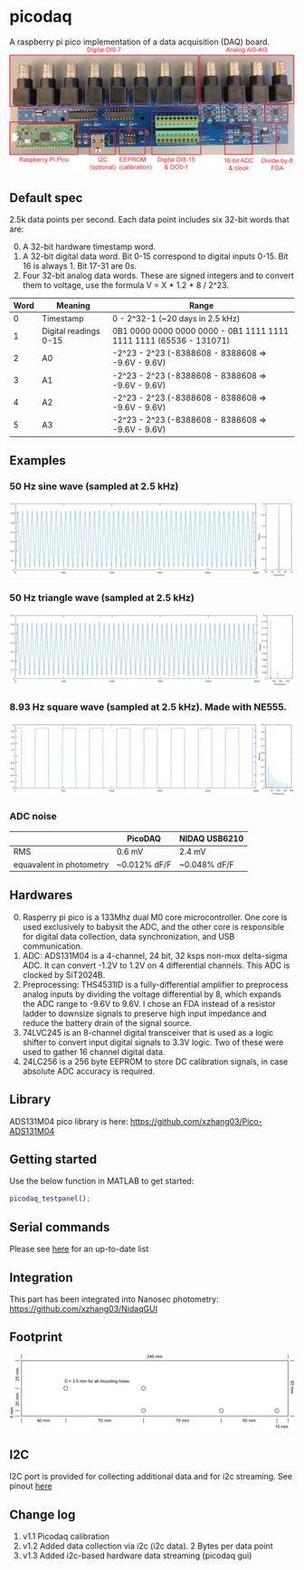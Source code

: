 # picodaq
A raspberry pi pico implementation of a data acquisition (DAQ) board.
![Picture](https://github.com/xzhang03/picodaq/blob/main/images/Picture.png)

## Default spec
2.5k data points per second. Each data point includes six 32-bit words that are:

0. A 32-bit hardware timestamp word.
1. A 32-bit digital data word. Bit 0-15 correspond to digital inputs 0-15. Bit 16 is always 1. Bit 17-31 are 0s.
2. Four 32-bit analog data words. These are signed integers and to convert them to voltage, use the formula V = X * 1.2 * 8 / 2^23.

| Word | Meaning | Range |
| ---- | ------- | ----- |
| 0 | Timestamp | 0 - 2^32-1 (~20 days in 2.5 kHz) |
| 1 | Digital readings 0-15 | 0B1 0000 0000 0000 0000 - 0B1 1111 1111 1111 1111 (65536 - 131071) |
| 2 | A0 | -2^23 - 2^23 (-8388608 - 8388608 => -9.6V - 9.6V) | 
| 3 | A1 | -2^23 - 2^23 (-8388608 - 8388608 => -9.6V - 9.6V) | 
| 4 | A2 | -2^23 - 2^23 (-8388608 - 8388608 => -9.6V - 9.6V) | 
| 5 | A3 | -2^23 - 2^23 (-8388608 - 8388608 => -9.6V - 9.6V) | 

## Examples
### 50 Hz sine wave (sampled at 2.5 kHz)
![Sine](https://github.com/xzhang03/picodaq/blob/main/images/sine.png)

### 50 Hz triangle wave (sampled at 2.5 kHz)
![triangle](https://github.com/xzhang03/picodaq/blob/main/images/triangle.png)

### 8.93 Hz square wave (sampled at 2.5 kHz). Made with NE555.
![Square](https://github.com/xzhang03/picodaq/blob/main/images/square.png)

### ADC noise
| | PicoDAQ | NIDAQ USB6210 |
| - | ------- | ---------- |
| RMS | 0.6 mV | 2.4 mV |
| equavalent in photometry | ~0.012% dF/F | ~0.048% dF/F |

## Hardwares
0. Rasperry pi pico is a 133Mhz dual M0 core microcontroller. One core is used exclusively to babysit the ADC, and the other core is responsible for digital data collection, data synchronization, and USB communication.
1. ADC: ADS131M04 is a 4-channel, 24 bit, 32 ksps non-mux delta-sigma ADC. It can convert -1.2V to 1.2V on 4 differential channels. This ADC is clocked by SiT2024B.
2. Preprocessing: THS4531ID is a fully-differential amplifier to preprocess analog inputs by dividing the voltage differential by 8, which expands the ADC range to -9.6V to 9.6V. I chose an FDA instead of a resistor ladder to downsize signals to preserve high input impedance and reduce the battery drain of the signal source.
3. 74LVC245 is an 8-channel digital transceiver that is used as a logic shifter to convert input digital signals to 3.3V logic. Two of these were used to gather 16 channel digital data.
4. 24LC256 is a 256 byte EEPROM to store DC calibration signals, in case absolute ADC accuracy is required.

## Library
ADS131M04 pico library is here: https://github.com/xzhang03/Pico-ADS131M04

## Getting started
Use the below function in MATLAB to get started:
```Matlab
picodaq_testpanel();
```

## Serial commands
Please see [here](https://github.com/xzhang03/picodaq/blob/main/picodaq/2_sem.ino) for an up-to-date list

## Integration
This part has been integrated into Nanosec photometry: https://github.com/xzhang03/NidaqGUI

## Footprint
![footprint](https://github.com/xzhang03/picodaq/blob/main/PCB/picodaq/footprint.png)

## I2C
I2C port is provided for collecting additional data and for i2c streaming. See pinout [here](https://github.com/xzhang03/NidaqGUI/blob/master/PCBs/I2C_notes/readme.md)

## Change log
1. v1.1 Picodaq calibration
2. v1.2 Added data collection via i2c (i2c data). 2 Bytes per data point
3. v1.3 Added i2c-based hardware data streaming (picodaq gui)
